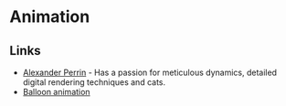 # Animation

## Links

* [Alexander Perrin](https://alexanderperrin.com.au/) - Has a passion for meticulous dynamics, detailed digital rendering techniques and cats.
* [Balloon animation](https://alexanderperrin.com.au/triangles/ballooning/)

